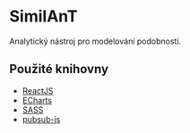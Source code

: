 # SimilAnT

Analytický nástroj pro modelování podobností.

## Použité knihovny

- [ReactJS](https://reactjs.org/)
- [ECharts](https://ecomfe.github.io/echarts-doc/public/en/index.html)
- [SASS](https://sass-lang.com/)
- [pubsub-js](https://www.npmjs.com/package/pubsub-js)
